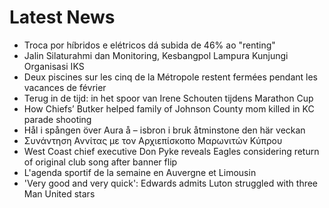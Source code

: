 # Latest News
-  Troca por híbridos e elétricos dá subida de 46% ao "renting"
-  Jalin Silaturahmi dan Monitoring, Kesbangpol Lampura Kunjungi Organisasi IKS
-  Deux piscines sur les cinq de la Métropole restent fermées pendant les vacances de février
-  Terug in de tijd: in het spoor van Irene Schouten tijdens Marathon Cup
-  How Chiefs’ Butker helped family of Johnson County mom killed in KC parade shooting
-  Hål i spången över Aura å – isbron i bruk åtminstone den här veckan
-  Συνάντηση Αννίτας με τον Αρχιεπίσκοπο Μαρωνιτών Κύπρου
-  West Coast chief executive Don Pyke reveals Eagles considering return of original club song after banner flip
-  L'agenda sportif de la semaine en Auvergne et Limousin
-  'Very good and very quick': Edwards admits Luton struggled with three Man United stars
